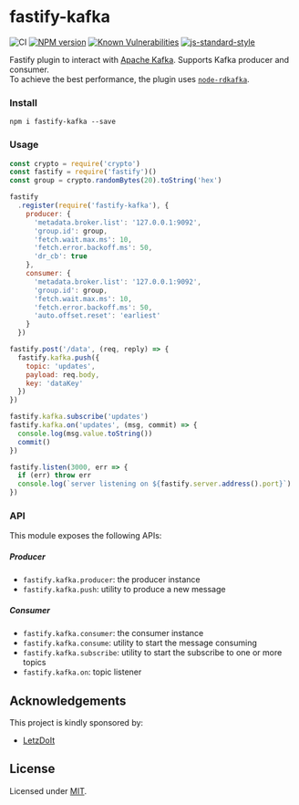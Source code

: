 # fastify-kafka

![CI](https://github.com/fastify/fastify-kafka/workflows/CI/badge.svg)
[![NPM version](https://img.shields.io/npm/v/fastify-kafka.svg?style=flat)](https://www.npmjs.com/package/fastify-kafka)
[![Known Vulnerabilities](https://snyk.io/test/github/fastify/fastify-kafka/badge.svg)](https://snyk.io/test/github/fastify/fastify-kafka)
[![js-standard-style](https://img.shields.io/badge/code%20style-standard-brightgreen.svg?style=flat)](https://standardjs.com/)

Fastify plugin to interact with [Apache Kafka](http://kafka.apache.org/). Supports Kafka producer and consumer.  
To achieve the best performance, the plugin uses [`node-rdkafka`](https://github.com/Blizzard/node-rdkafka).

### Install

```
npm i fastify-kafka --save
```

### Usage

```js
const crypto = require('crypto')
const fastify = require('fastify')()
const group = crypto.randomBytes(20).toString('hex')

fastify
  .register(require('fastify-kafka'), {
    producer: {
      'metadata.broker.list': '127.0.0.1:9092',
      'group.id': group,
      'fetch.wait.max.ms': 10,
      'fetch.error.backoff.ms': 50,
      'dr_cb': true
    },
    consumer: {
      'metadata.broker.list': '127.0.0.1:9092',
      'group.id': group,
      'fetch.wait.max.ms': 10,
      'fetch.error.backoff.ms': 50,
      'auto.offset.reset': 'earliest'
    }
  })

fastify.post('/data', (req, reply) => {
  fastify.kafka.push({
    topic: 'updates',
    payload: req.body,
    key: 'dataKey'
  })
})

fastify.kafka.subscribe('updates')
fastify.kafka.on('updates', (msg, commit) => {
  console.log(msg.value.toString())
  commit()
})

fastify.listen(3000, err => {
  if (err) throw err
  console.log(`server listening on ${fastify.server.address().port}`)
})
 ```

### API
This module exposes the following APIs:
##### Producer
- `fastify.kafka.producer`: the producer instance
- `fastify.kafka.push`: utility to produce a new message

##### Consumer
- `fastify.kafka.consumer`: the consumer instance
- `fastify.kafka.consume`: utility to start the message consuming
- `fastify.kafka.subscribe`: utility to start the subscribe to one or more topics
- `fastify.kafka.on`: topic listener

## Acknowledgements

This project is kindly sponsored by:
- [LetzDoIt](https://www.letzdoitapp.com/)

## License

Licensed under [MIT](./LICENSE).
